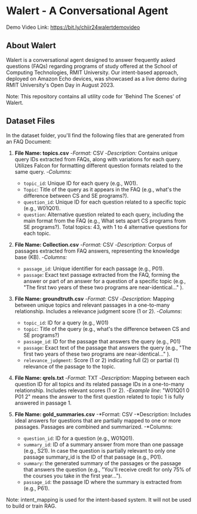 # Walert - A Conversational Agent
Demo Video Link: https://bit.ly/chiir24walertdemovideo

## About Walert
Walert is a conversational agent designed to answer frequently asked questions (FAQs) regarding programs of study offered at the School of Computing Technologies, RMIT University. Our intent-based approach, deployed on Amazon Echo devices, was showcased as a live demo during RMIT University's Open Day in August 2023.


Note: This repository contains all utility code for 'Behind The Scenes' of Walert.

## Dataset Files
In the dataset folder, you'll find the following files that are generated from an FAQ Document:

1. **File Name: topics.csv**
   -*Format:* CSV
   -*Description:* Contains unique query IDs extracted from FAQs, along with variations for each query. Utilizes Falcon for formatting different question formats related to the same query.
   -*Columns:*
     - `topic_id`: Unique ID for each query (e.g., W01).
     - `Topic`: Title of the query as it appears in the FAQ (e.g., what's the difference between CS and SE programs?).
     - `question_id`: Unique ID for each question related to a specific topic (e.g., W01Q01).
     - `question`: Alternative question related to each query, including the main format from the FAQ (e.g., What sets apart CS programs from SE programs?).
Total topics: 43, with 1 to 4 alternative questions for each topic.


2. **File Name: Collection.csv**
   -*Format:* CSV
   -*Description:* Corpus of passages extracted from FAQ answers, representing the knowledge base (KB).
   -*Columns:*
     - `passage_id`: Unique identifier for each passage (e.g., P01).
     - `passage`: Exact text passage extracted from the FAQ, forming the answer or part of an answer for a question of a specific topic (e.g., "The first two years of these two programs are near-identical..." ).


3. **File Name: groundtruth.csv**
   -*Format*: CSV
   -*Description*: Mapping between unique topics and relevant passages in a one-to-many relationship. Includes a relevance judgment score (1 or 2).
   -*Columns*:
     - `topic_id`: ID for a query (e.g., W01)
     - `topic`: Title of the query (e.g., what's the difference between CS and SE programs?)
     - `passage_id`: ID for the passage that answers the query (e.g., P01)
     - `passage`: Exact text of the passage that answers the query (e.g., "The first two years of these two programs are near-identical..." ).
     - `relevance_judgment`: Score (1 or 2) indicating full (2) or partial (1) relevance of the passage to the topic.


4. **File Name: qrels.txt**
   -*Format*: TXT
   -*Description*: Mapping between each question ID for all topics and its related passage IDs in a one-to-many relationship. Includes relevant scores (1 or 2).
   -*Example line*: "W01Q01 0 P01 2" means the answer to the first question related to topic 1 is fully answered in passage 1.


5. **File Name: gold_summaries.csv**
   -*Format: CSV
   -*Description: Includes ideal answers for questions that are partially mapped to one or more passages. Passages are combined and summarized.
   -*Columns:
     - `question_id`: ID for a question (e.g., W01Q01).
     - `summary_id`: ID of a summary answer from more than one passage (e.g., S21). In case the question is partially relevant to only one passage summary_id is the ID of that passage (e.g., P01).
     - `summary`: the generated summary of the passages or the passage that answers the question (e.g., "You'll receive credit for only 75% of the courses you take in the first year..."). 
     - `passage_id`: the passage ID where the summary is extracted from (e.g., P61). 


Note: intent_mapping is used for the intent-based system. It will not be used to build or train RAG. 

